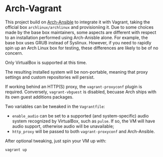 # Arch-Vagrant

This project build on [Arch-Ansible](../README.md) to integrate it with
Vagrant, taking the official box `archlinux/archlinux` and provisioniing
it.  Due to some choices made by the base box maintainers, some aspects
are different with respect to an installation performed using
Arch-Anisble alone. For example, the base box uses GRUB instead of
Syslinux. However, if you need to rapidly spin up an Arch Linux box for
testing, these differences are likely to be of no concern.

Only VirtualBox is supported at this time.

The resulting installed system will be non-portable, meaning that proxy
settings and custom repositories will persist.

If working behind an HTTP(S) proxy, the `vagrant-proxyconf` plugin is
required. Conversely, `vagrant-vbguest` is disabled, becuase Arch ships
with its own guest additions packages.

Two variables can be tweaked in the `Vagrantfile`:

* `enable_audio` can be set to a supported (and system-specific) audio
  system recognized by VirtualBox, such as `pulse`. If so, the VM will
  have audio support, otherwise audio will be unavailable;
* `http_proxy` will  be passed to both `vagrant-proxyconf` and
  Arch-Ansible.

After optional tweaking, just spin your VM up with:

    vagrant up

<!-- vi: set tw=72 et sw=2 fo=tcroqan autoindent: -->
